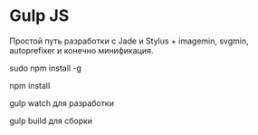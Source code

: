 # Gulp JS

Простой путь разработки с Jade и Stylus + imagemin, svgmin, autoprefixer и конечно минификация.

sudo npm install -g

npm install

gulp watch для разработки

gulp build для сборки

